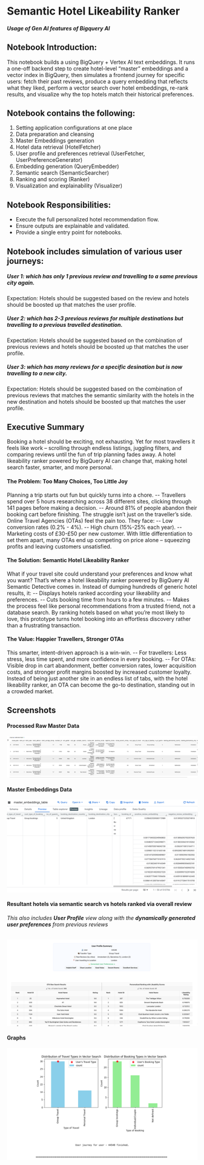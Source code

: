 # Semantic Hotel Likeability Ranker
##### Usage of Gen AI features of Bigquery AI

## Notebook Introduction: 

This notebook builds a  using BigQuery + Vertex AI text embeddings. It runs a one-off backend step to create hotel-level “master” embeddings and a vector index in BigQuery, then simulates a frontend journey for specific users: fetch their past reviews, produce a query embedding that reflects what they liked, perform a vector search over hotel embeddings, re-rank results, and visualize why the top hotels match their historical preferences.



## Notebook contains the following:

1. Setting application configurations at one place
2. Data preparation and cleansing
3. Master Embeddings generation
4. Hotel data retrieval (HotelFetcher)
5. User profile and preferences retrieval (UserFetcher, UserPreferenceGenerator)
6. Embedding generation (QueryEmbedder)
7. Semantic search (SemanticSearcher)
8. Ranking and scoring (Ranker)
9. Visualization and explainability (Visualizer)

## Notebook Responsibilities:
- Execute the full personalized hotel recommendation flow.
- Ensure outputs are explainable and validated.
- Provide a single entry point for notebooks.

## Notebook includes simulation of various user journeys:

##### User 1: which has only 1 previous review and travelling to a same previous city again.

Expectation: Hotels should be suggested based on the review and hotels should be boosted up that matches the user profile.

##### User 2: which has 2-3 previous reviews for multiple destinations but travelling to a previous travelled destination.

Expectation: Hotels should be suggested based on the combination of previous reviews and hotels should be boosted up that matches the user profile.

##### User 3: which has many reviews for a specific desination but is now travelling to a new city.

Expectation: Hotels should be suggested based on the combination of previous reviews that matches the semantic similarity with the hotels in the new destination and hotels should be boosted up that matches the user profile.


## Executive Summary
Booking a hotel should be exciting, not exhausting. Yet for most travellers it feels like work – scrolling through endless listings, juggling filters, and comparing reviews until the fun of trip planning fades away. A hotel likeability ranker powered by BigQuery AI can change that, making hotel search faster, smarter, and more personal.
#### The Problem: Too Many Choices, Too Little Joy
Planning a trip starts out fun but quickly turns into a chore.
-- Travellers spend over 5 hours researching across 38 different sites, clicking through 141 pages before making a decision.
-- Around 81% of people abandon their booking cart before finishing.
The struggle isn’t just on the traveller’s side. Online Travel Agencies (OTAs) feel the pain too. They face:
-- Low conversion rates (0.2% - 4%).
-- High churn (15%-25% each year).
-- Marketing costs of £30-£50 per new customer.
With little differentiation to set them apart, many OTAs end up competing on price alone – squeezing profits and leaving customers unsatisfied.
#### The Solution: Semantic Hotel Likeability Ranker
What if your travel site could understand your preferences and know what you want?
That’s where a hotel likeability ranker powered by BigQuery AI Semantic Detective comes in. Instead of dumping hundreds of generic hotel results, it:
-- Displays hotels ranked according your likeability and preferences.
-- Cuts booking time from hours to a few minutes.
-- Makes the process feel like personal recommendations from a trusted friend, not a database search.
By ranking hotels based on what you’re most likely to love, this prototype turns hotel booking into an effortless discovery rather than a frustrating transaction.
#### The Value: Happier Travellers, Stronger OTAs
This smarter, intent-driven approach is a win-win.
-- For travellers: Less stress, less time spent, and more confidence in every booking.
-- For OTAs: Visible drop in cart abandonment, better conversion rates, lower acquisition costs, and stronger profit margins boosted by increased customer loyalty.
Instead of being just another site in an endless list of tabs, with the hotel likeability ranker, an OTA can become the go-to destination, standing out in a crowded market.

## Screenshots
#### Processed Raw Master Data  
![processed_raw_data ](https://github.com/rbokolia/Semantic_Hotel_Likeability_Ranker/blob/main/screenshots/2.processed_raw_data.png?raw=true)

#### Master Embeddings Data
![master_embeddings](https://github.com/rbokolia/Semantic_Hotel_Likeability_Ranker/blob/main/screenshots/master_embeddings.png?raw=true)

#### Resultant hotels via semantic search vs hotels ranked via overall review
###### This also includes **User Profile** view along with the **dynamically generated user preferences**  from previous reviews
![ranked_hotels](https://github.com/rbokolia/Semantic_Hotel_Likeability_Ranker/blob/main/screenshots/5.user_profile_and_personalized_ranked_hotels.png?raw=true)

#### Graphs
![graphs](https://github.com/rbokolia/Semantic_Hotel_Likeability_Ranker/blob/main/screenshots/9.graphs.png?raw=true)



